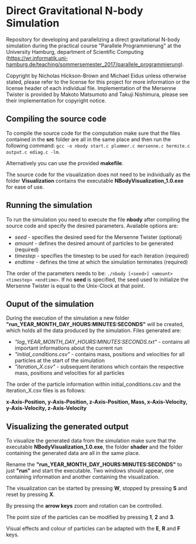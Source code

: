 # Direct Gravitational N-body Simulation #
Repository for developing and parallelizing a direct gravitational N-body simulation during the practical course "Parallele Programmierung" at the University Hamburg, department of Scientific Computing (https://wr.informatik.uni-hamburg.de/teaching/sommersemester_2017/parallele_programmierung). 

Copyright by Nicholas Hickson-Brown and Michael Eidus unless otherwise stated, please refer to the license for this project for more information or the license header of each individual file. Implementation of the Mersenne Twister is provided by Makoto Matsumoto and Takuji Nishimura, please see their implementation for copyright notice.

## Compiling the source code ##
To compile the source code for the computation make sure that the files contained in the __src__ folder are all in the same place and then run the following command: `gcc -o nbody start.c plummer.c mersenne.c hermite.c output.c ediag.c -lm`.

Alternatively you can use the provided __makefile__.

The source code for the visualization does not need to be individually as the folder __Visualization__ contains the executable __NBodyVisualization_1.0.exe__ for ease of use.

## Running the simulation ##
To run the simulation you need to execute the file __nbody__ after compiling the source code and specify the desired parameters. Available options are:
* _seed_ - specifies the desired seed for the Mersenne Twister (optional)
* _amount_ - defines the desired amount of particles to be generated (required)
* _timestep_ - specifies the timestep to be used for each iteration (required)
* _endtime_ - defines the time at which the simulation terminates (required)

The order of the parameters needs to be: `./nbody [<seed>] <amount> <timestep> <endtime>`.
If no __seed__ is specified, the seed used to initialize the Mersenne Twister is equal to the Unix-Clock at that point.

## Ouput of the simulation ##
During the execution of the simulation a new folder __"run_YEAR_MONTH_DAY_HOURS:MINUTES:SECONDS"__ will be created, which holds all the data produced by the simulation. Files generated are:
* _"log_YEAR_MONTH_DAY_HOURS:MINUTES:SECONDS.txt"_ - contains all important informations about the current run
* _"initial_conditions.csv"_ - contains mass, positions and velocities for all particles at the start of the simulation
* _"iteration_X.csv"_ - subsequent iterations which contain the respective mass, positions and velocities for all particles

The order of the particle information within initial_conditions.csv and the iteration_X.csv files is as follows: 

__x-Axis-Position, y-Axis-Position, z-Axis-Position, Mass, x-Axis-Velocity, y-Axis-Velocity, z-Axis-Velocity__

## Visualizing the generated output ##
To visualize the generated data from the simulation make sure that the executable __NBodyVisualization_1.0.exe__, the folder __shader__ and the folder containing the generated data are all in the same place. 

Rename the __"run_YEAR_MONTH_DAY_HOURS:MINUTES:SECONDS"__ to just __"run"__ and start the executable. Two windows should appear, one containing information and another containing the visualization.

The visualization can be started by pressing __W__, stopped by pressing __S__ and reset by pressing __X__.

By pressing the __arrow keys__ zoom and rotation can be controlled.

The point size of the particles can be modified by pressing __1__, __2__ and __3__.

Visual effects and colour of particles can be adapted with the __E__, __R__ and __F__ keys.
